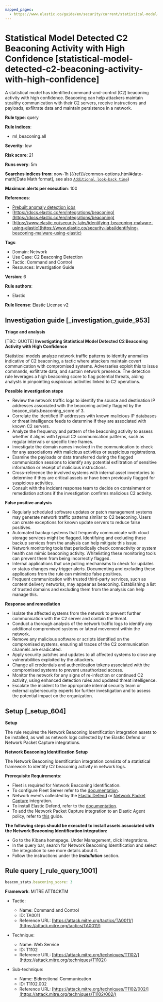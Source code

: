 ```yaml
---
mapped_pages:
  - https://www.elastic.co/guide/en/security/current/statistical-model-detected-c2-beaconing-activity-with-high-confidence.html
---
```


# Statistical Model Detected C2 Beaconing Activity with High Confidence [statistical-model-detected-c2-beaconing-activity-with-high-confidence]

A statistical model has identified command-and-control (C2) beaconing activity with high confidence. Beaconing can help attackers maintain stealthy communication with their C2 servers, receive instructions and payloads, exfiltrate data and maintain persistence in a network.

**Rule type**: query

**Rule indices**:

* ml_beaconing.all

**Severity**: low

**Risk score**: 21

**Runs every**: 5m

**Searches indices from**: now-1h ({{ref}}/common-options.html#date-math[Date Math format], see also [`Additional look-back time`](docs-content://solutions/security/detect-and-alert/create-detection-rule.md#rule-schedule))

**Maximum alerts per execution**: 100

**References**:

* [Prebuilt anomaly detection jobs](docs-content://reference/security/prebuilt-anomaly-detection-jobs.md)
* [https://docs.elastic.co/en/integrations/beaconing](https://docs.elastic.co/en/integrations/beaconing)
* [https://www.elastic.co/security-labs/identifying-beaconing-malware-using-elastic](https://www.elastic.co/security-labs/identifying-beaconing-malware-using-elastic)

**Tags**:

* Domain: Network
* Use Case: C2 Beaconing Detection
* Tactic: Command and Control
* Resources: Investigation Guide

**Version**: 6

**Rule authors**:

* Elastic

**Rule license**: Elastic License v2

## Investigation guide [_investigation_guide_953]

**Triage and analysis**

[TBC: QUOTE]
**Investigating Statistical Model Detected C2 Beaconing Activity with High Confidence**

Statistical models analyze network traffic patterns to identify anomalies indicative of C2 beaconing, a tactic where attackers maintain covert communication with compromised systems. Adversaries exploit this to issue commands, exfiltrate data, and sustain network presence. The detection rule leverages a high beaconing score to flag potential threats, aiding analysts in pinpointing suspicious activities linked to C2 operations.

**Possible investigation steps**

* Review the network traffic logs to identify the source and destination IP addresses associated with the beaconing activity flagged by the beacon_stats.beaconing_score of 3.
* Correlate the identified IP addresses with known malicious IP databases or threat intelligence feeds to determine if they are associated with known C2 servers.
* Analyze the frequency and pattern of the beaconing activity to assess whether it aligns with typical C2 communication patterns, such as regular intervals or specific time frames.
* Investigate the domain names involved in the communication to check for any associations with malicious activities or suspicious registrations.
* Examine the payloads or data transferred during the flagged communication sessions to identify any potential exfiltration of sensitive information or receipt of malicious instructions.
* Cross-reference the involved systems with internal asset inventories to determine if they are critical assets or have been previously flagged for suspicious activities.
* Consult with the incident response team to decide on containment or remediation actions if the investigation confirms malicious C2 activity.

**False positive analysis**

* Regularly scheduled software updates or patch management systems may generate network traffic patterns similar to C2 beaconing. Users can create exceptions for known update servers to reduce false positives.
* Automated backup systems that frequently communicate with cloud storage services might be flagged. Identifying and excluding these backup services from the analysis can help mitigate this issue.
* Network monitoring tools that periodically check connectivity or system health can mimic beaconing activity. Whitelisting these monitoring tools can prevent them from being incorrectly flagged.
* Internal applications that use polling mechanisms to check for updates or status changes may trigger alerts. Documenting and excluding these applications from the rule can minimize false positives.
* Frequent communication with trusted third-party services, such as content delivery networks, may appear as beaconing. Establishing a list of trusted domains and excluding them from the analysis can help manage this.

**Response and remediation**

* Isolate the affected systems from the network to prevent further communication with the C2 server and contain the threat.
* Conduct a thorough analysis of the network traffic logs to identify any additional compromised systems or lateral movement within the network.
* Remove any malicious software or scripts identified on the compromised systems, ensuring all traces of the C2 communication channels are eradicated.
* Apply security patches and updates to all affected systems to close any vulnerabilities exploited by the attackers.
* Change all credentials and authentication tokens associated with the compromised systems to prevent unauthorized access.
* Monitor the network for any signs of re-infection or continued C2 activity, using enhanced detection rules and updated threat intelligence.
* Escalate the incident to the appropriate internal security team or external cybersecurity experts for further investigation and to assess the potential impact on the organization.


## Setup [_setup_604]

**Setup**

The rule requires the Network Beaconing Identification integration assets to be installed, as well as network logs collected by the Elastic Defend or Network Packet Capture integrations.

**Network Beaconing Identification Setup**

The Network Beaconing Identification integration consists of a statistical framework to identify C2 beaconing activity in network logs.

**Prerequisite Requirements:**

* Fleet is required for Network Beaconing Identification.
* To configure Fleet Server refer to the [documentation](docs-content://reference/ingestion-tools/fleet/fleet-server.md).
* Network events collected by the [Elastic Defend](https://docs.elastic.co/en/integrations/endpoint) or [Network Packet Capture](https://docs.elastic.co/integrations/network_traffic) integration.
* To install Elastic Defend, refer to the [documentation](docs-content://solutions/security/configure-elastic-defend/install-elastic-defend.md).
* To add the Network Packet Capture integration to an Elastic Agent policy, refer to [this](docs-content://reference/ingestion-tools/fleet/add-integration-to-policy.md) guide.

**The following steps should be executed to install assets associated with the Network Beaconing Identification integration:**

* Go to the Kibana homepage. Under Management, click Integrations.
* In the query bar, search for Network Beaconing Identification and select the integration to see more details about it.
* Follow the instructions under the ***Installation*** section.


## Rule query [_rule_query_1001]

```js
beacon_stats.beaconing_score: 3
```

**Framework**: MITRE ATT&CKTM

* Tactic:

    * Name: Command and Control
    * ID: TA0011
    * Reference URL: [https://attack.mitre.org/tactics/TA0011/](https://attack.mitre.org/tactics/TA0011/)

* Technique:

    * Name: Web Service
    * ID: T1102
    * Reference URL: [https://attack.mitre.org/techniques/T1102/](https://attack.mitre.org/techniques/T1102/)

* Sub-technique:

    * Name: Bidirectional Communication
    * ID: T1102.002
    * Reference URL: [https://attack.mitre.org/techniques/T1102/002/](https://attack.mitre.org/techniques/T1102/002/)



